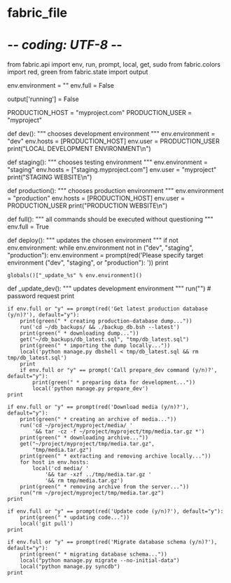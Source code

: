 # fabric_file

# -*- coding: UTF-8 -*-
from fabric.api import env, run, prompt, local, get, sudo
from fabric.colors import red, green
from fabric.state import output

env.environment = ""
env.full = False

output['running'] = False

PRODUCTION_HOST = "myproject.com"
PRODUCTION_USER = "myproject"


def dev():
    """ chooses development environment """
    env.environment = "dev"
    env.hosts = [PRODUCTION_HOST]
    env.user = PRODUCTION_USER
    print("LOCAL DEVELOPMENT ENVIRONMENT\n")


def staging():
    """ chooses testing environment """
    env.environment = "staging"
    env.hosts = ["staging.myproject.com"]
    env.user = "myproject"
    print("STAGING WEBSITE\n")


def production():
    """ chooses production environment """
    env.environment = "production"
    env.hosts = [PRODUCTION_HOST]
    env.user = PRODUCTION_USER
    print("PRODUCTION WEBSITE\n")


def full():
    """ all commands should be executed without questioning """
    env.full = True


def deploy():
    """ updates the chosen environment """
    if not env.environment:
        while env.environment not in ("dev", "staging", "production"):
            env.environment = prompt(red('Please specify target environment ("dev", "staging", or "production"): '))
            print

    globals()["_update_%s" % env.environment]()


def _update_dev():
    """ updates development environment """
    run("")  # password request
    print

    if env.full or "y" == prompt(red('Get latest production database (y/n)?'), default="y"):
        print(green(" * creating production-database dump..."))
        run('cd ~/db_backups/ && ./backup_db.bsh --latest')
        print(green(" * downloading dump..."))
        get("~/db_backups/db_latest.sql", "tmp/db_latest.sql")
        print(green(" * importing the dump locally..."))
        local('python manage.py dbshell < tmp/db_latest.sql && rm tmp/db_latest.sql')
        print
        if env.full or "y" == prompt('Call prepare_dev command (y/n)?', default="y"):
            print(green(" * preparing data for development..."))
            local('python manage.py prepare_dev')
    print

    if env.full or "y" == prompt(red('Download media (y/n)?'), default="y"):
        print(green(" * creating an archive of media..."))
        run('cd ~/project/myproject/media/ '
            '&& tar -cz -f ~/project/myproject/tmp/media.tar.gz *')
        print(green(" * downloading archive..."))
        get("~/project/myproject/tmp/media.tar.gz",
            "tmp/media.tar.gz")
        print(green(" * extracting and removing archive locally..."))
        for host in env.hosts:
            local('cd media/ '
                '&& tar -xzf ../tmp/media.tar.gz '
                '&& rm tmp/media.tar.gz')
        print(green(" * removing archive from the server..."))
        run("rm ~/project/myproject/tmp/media.tar.gz")
    print

    if env.full or "y" == prompt(red('Update code (y/n)?'), default="y"):
        print(green(" * updating code..."))
        local('git pull')
    print

    if env.full or "y" == prompt(red('Migrate database schema (y/n)?'), default="y"):
        print(green(" * migrating database schema..."))
        local("python manage.py migrate --no-initial-data")
        local("python manage.py syncdb")
    print
